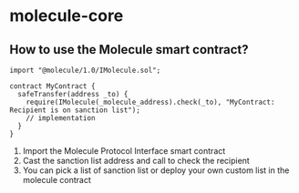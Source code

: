 # molecule-core

## How to use the Molecule smart contract?

```
import "@molecule/1.0/IMolecule.sol";

contract MyContract {
  safeTransfer(address _to) {
    require(IMolecule(_molecule_address).check(_to), "MyContract: Recipient is on sanction list");
    // implementation
  }
}
```

1. Import the Molecule Protocol Interface smart contract
2. Cast the sanction list address and call to check the recipient
3. You can pick a list of sanction list or deploy your own custom list in the molecule contract
